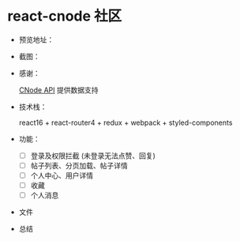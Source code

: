 # react-cnode 社区

- 预览地址： 
- 截图：

- 感谢：
  
  [CNode API](https://cnodejs.org/api) 提供数据支持

- 技术栈：

  react16 + react-router4 + redux + webpack + styled-components

- 功能：

    - [ ] 登录及权限拦截 (未登录无法点赞、回复)
    - [ ] 帖子列表、分页加载、帖子详情
    - [ ] 个人中心、用户详情
    - [ ] 收藏
    - [ ] 个人消息

- 文件

- 总结

